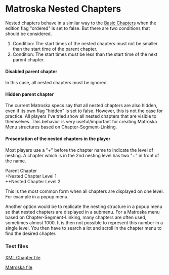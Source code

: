 # Matroska Nested Chapters
Nested chapters behave in a similar way to the [Basic Chapters](BasicChapters.md) when the edition flag "ordered" is set to false. But there are two conditions that should be considered.

1. Condition: The start times of the nested chapters must not be smaller than the start time of the parent chapter.
2. Condition: The start times must be less than the start time of the next parent chapter.

#### Disabled parent chapter
In this case, all nested chapters must be ignored.

#### Hidden parent chapter
The current Matroska specs say that all nested chapters are also hidden, even if its own flag "hidden" is set to false. However, this is not the case for practice. All players I've tried show all nested chapters that are visible to themselves.
This behavior is very useful/important for creating Matroska Menu structures based on Chapter-Segment-Linking.

#### Presentation of the nested chapters in the player
Most players use a "+" before the chapter name to indicate the level of nesting. A chapter which is in the 2nd nesting level has two "+" in front of the name.

Parent Chapter  
+Nested Chapter Level 1  
++Nested Chapter Level 2

This is the most common form when all chapters are displayed on one level. For example in a popup menu.

Another option would be to replicate the nesting structure in a popup menu so that nested chapters are displayed in a submenu.
For a Matroska menu based on Chapter-Segment-Linking, many chapters are often used, sometimes almost 1000. It is then not possible to represent this number in a single level. You then have to search a lot and scroll in the chapter menu to find the desired chapter.

### Test files
[XML Chapter file](https://github.com/hubblec4/Matroska-Playback/blob/master/files/NestedChapters/NestedChapters.xml)

[Matroska file](https://github.com/hubblec4/Matroska-Playback/blob/master/files/NestedChapters/NestedChapters.mkv)